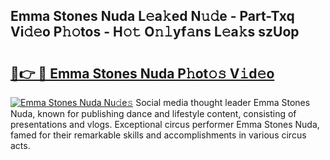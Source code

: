 ## Emma Stones Nuda L𝚎a𝚔ed N𝚞𝚍e - Part-Txq Vi𝚍𝚎o P𝚑𝚘tos - H𝚘𝚝 O𝚗𝚕yf𝚊ns L𝚎a𝚔s szUop

# <h2><a href="http://kf25sv.oniu.top/?m=Emma+Stones+Nuda">🔗👉 🔴 Emma Stones Nuda P𝚑ot𝚘𝚜 V𝚒d𝚎o</a></h2>

[![Emma Stones Nuda Nu𝚍e𝚜](https://i.imgur.com/0qMVB7G.gif)](http://kf25sv.oniu.top/?m=Emma+Stones+Nuda)
Social media thought leader Emma Stones Nuda, known for publishing dance and lifestyle content, consisting of presentations and vlogs. Exceptional circus performer Emma Stones Nuda, famed for their remarkable skills and accomplishments in various circus acts.  
